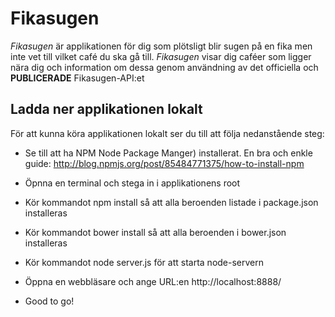 # Fikasugen

*Fikasugen* är applikationen för dig som plötsligt blir sugen på en fika men inte vet till vilket café du ska gå till.
*Fikasugen* visar dig caféer som ligger nära dig och information om dessa genom användning av det officiella och **PUBLICERADE**
Fikasugen-API:et


## Ladda ner applikationen lokalt

För att kunna köra applikationen lokalt ser du till att följa nedanstående steg:

- Se till att ha NPM Node Package Manger) installerat. En bra och enkle guide: http://blog.npmjs.org/post/85484771375/how-to-install-npm

- Öpnna en terminal och stega in i applikationens root

- Kör kommandot npm install så att alla beroenden listade i package.json installeras

- Kör kommandot bower install så att alla beroenden i bower.json installeras

- Kör kommandot node server.js för att starta node-servern

- Öppna en webbläsare och ange URL:en http://localhost:8888/

- Good to go!